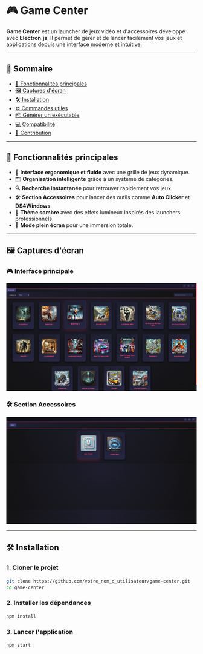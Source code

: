 # 🎮 Game Center

**Game Center** est un launcher de jeux vidéo et d'accessoires développé avec **Electron.js**. Il permet de gérer et de lancer facilement vos jeux et applications depuis une interface moderne et intuitive.

---

## 📌 Sommaire
- [🚀 Fonctionnalités principales](#-fonctionnalités-principales)
- [🖼️ Captures d'écran](#-captures-décran)
- [🛠️ Installation](#-installation)
- [⚙️ Commandes utiles](#️-commandes-utiles)
- [📦 Générer un exécutable](#-générer-un-exécutable)
- [💻 Compatibilité](#-compatibilité)
- [🤝 Contribution](#-contribution)

---

## 🚀 Fonctionnalités principales

- 🎯 **Interface ergonomique et fluide** avec une grille de jeux dynamique.
- 🗂️ **Organisation intelligente** grâce à un système de catégories.
- 🔍 **Recherche instantanée** pour retrouver rapidement vos jeux.
- 🛠️ **Section Accessoires** pour lancer des outils comme **Auto Clicker** et **DS4Windows**.
- 🌙 **Thème sombre** avec des effets lumineux inspirés des launchers professionnels.
- 📐 **Mode plein écran** pour une immersion totale.

---

## 🖼️ Captures d'écran

### 🎮 Interface principale
![Game Grid](./assets/GameGrid.png)

### 🛠️ Section Accessoires
![App Grid](./assets/AppGrid.png)

---

## 🛠️ Installation

### 1. **Cloner le projet**
```bash
git clone https://github.com/votre_nom_d_utilisateur/game-center.git
cd game-center

```

### 2. **Installer les dépendances**
```bash
npm install
```

### 3. **Lancer l'application**
```bash
npm start
```